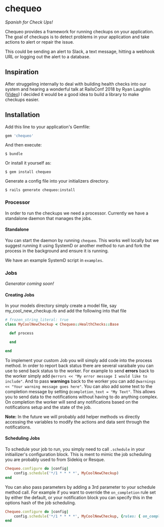 # chequeo 
*Spanish for Check Ups!*

Chequeo provides a framework for running checkups on your application. The goal of checkups is to detect problems in your application and take actions to alert or repair  the issue.

This could be sending an alert to Slack, a text message, hitting a webhook URL or logging out the alert to a database.

## Inspiration

After struggeling internally to deal with building health checks into our system and hearing a wonderful talk at RailsConf 2018 by Ryan Laughlin ([Video](http://confreaks.tv/videos/railsconf2018-the-doctor-is-in-using-checkups-to-find-bugs-in-production)) I decided it would be a good idea to build a library to make checkups easier.


## Installation

Add this line to your application's Gemfile:

```ruby
gem 'chequeo'
```

And then execute:

    $ bundle

Or install it yourself as:

    $ gem install chequeo
    
Generate a config file into your initializers directory.

    $ rails generate chequeo:install

### Processor
In order to run the checkups we need a processor. Currently we have a standalone daemon that manages the jobs.

#### Standalone

You can start the daemon by running `chequeo`. This works well locally but we suggest running it using SystemD or another method to run and fork the process in the background and ensure it is running.

We have an example SystemD script in `examples`.

### Jobs
*Generator coming soon!*
#### Creating Jobs
In your models directory simply create a model file, say my_cool_new_checkup.rb and add the following into that file

```ruby
# frozen_string_literal: true
class MyCoolNewCheckup < Chequeo::HealthChecks::Base

  def process

  end

end
```
To implement your custom Job you will simply add code into the process method. In order to report back status there are several varaibale you can use to send back status to the worker. For example to send **errors** back to the worker simply add `@errors << "My error message I would like to include"`. And to pass **warnings** back to the worker you can add `@warnings << "Your warning message goes here"`. You can also add some text to the completion message by setting `@completion_text = "My Text"`. This allows you to send data to the notifications without having to do anything complex. On completion the worker will send any notifications based on the notifications setup and the state of the job.

**Note:** In the future we will probably add helper methods vs directly accessing the variables to modify the actions and data sent through the notifications.

#### Scheduling Jobs
To schedule your job to run, you simply need to call `.schedule` in your initiailizer's configuration block. This is ment to mimic the job scheduling you are probably used to from Sidekiq or Resque. 

```ruby
Chequeo.configure do |config|
    config.schedule('*/1 * * * *', MyCoolNewCheckup)
end
```

You can also pass parameters by adding a 3rd parameter to your schedule method call. For example if you want to override the `on_completion` rule set by either the default, or your notification block you can specify this in the options hash of the job scheduling.

```ruby
Chequeo.configure do |config|
    config.schedule('*/1 * * * *', MyCoolNewCheckup, {rules: { on_completion: false } })
end
```

